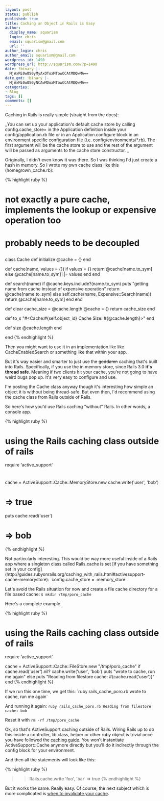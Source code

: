```yaml
---
layout: post
status: publish
published: true
title: Caching an Object in Rails is Easy
author:
  display_name: squarism
  login: chris
  email: squarism@gmail.com
  url: ''
author_login: chris
author_email: squarism@gmail.com
wordpress_id: 1490
wordpress_url: http://squarism.com/?p=1490
date: !binary |-
  MjAxMi0wOS0yMyAxOToxMTowOCAtMDQwMA==
date_gmt: !binary |-
  MjAxMi0wOS0yNCAwMDoxMTowOCAtMDQwMA==
categories:
- Blog
tags: []
comments: []
---
```

Caching in Rails is really simple (straight from the docs):

_You can set up your application's default cache store by calling config.cache_store= in the Application definition inside your config/application.rb file or in an Application.configure block in an environment specific configuration file (i.e. config/environments/*.rb). The first argument will be the cache store to use and the rest of the argument will be passed as arguments to the cache store constructor.
_

Originally, I didn't even know it was there.  So I was thinking I'd just create a hash in memory.  So I wrote my own cache class like this (homegrown_cache.rb):

{% highlight ruby %}
# not exactly a pure cache, implements the lookup or expensive operation too
# probably needs to be decoupled</p>

class Cache
  def initialize
    @cache = {}
  end

  def cache(name, values = {})
    if values = {}
      return @cache[name.to_sym]
    else
      @cache[name.to_sym] ||= values
    end
  end

  def search(name)
    if @cache.keys.include?(name.to_sym)
      puts "getting name from cache instead of expensive operation"
      return @cache[name.to_sym]
    else
      self.cache(name, Expensive::Search(name))
      return @cache[name.to_sym]
    end
  end

  def clear
    cache_size = @cache.length
    @cache = {}
    return cache_size
  end

  def to_s
    "#<Cache:#{self.object_id} Cache Size: #{@cache.length}>"
  end

  def size
    @cache.length
  end

end
{% endhighlight %}

<p>Then you might want to use it in an implementation like like CacheEnabledSearch or something like that within your app.

But it's way easier and smarter to just use the <del datetime="2011-12-08T17:24:46+00:00">goddamn</del> caching that's built into Rails.  Specifically, if you use the in memory store, since Rails 3.0 **it's thread safe**.  Meaning if two clients hit your cache, you're not going to have weird bugs pop up.  It's very easy to configure and use.

I'm posting the Cache class anyway though it's interesting how simple an object it is without being thread-safe.  But even then, I'd recommend using the cache class from Rails outside of Rails.

So here's how you'd use Rails caching "without" Rails.  In other words, a console app.

{% highlight ruby %}
# using the Rails caching class outside of rails
require 'active_support'</p>

#
cache = ActiveSupport::Cache::MemoryStore.new
cache.write('user', 'bob')
# => true
puts cache.read('user')
# => bob
{% endhighlight %}

<p>Not particularly interesting.  This would be way more useful inside of a Rails app where a singleton class called Rails.cache is set [if you have something set in your config](http://guides.rubyonrails.org/caching_with_rails.html#activesupport-cache-memorystore):
`config.cache_store = :memory_store`

Let's avoid the Rails situation for now and create a file cache directory for a file based cache:
`$ mkdir /tmp/poro_cache`

Here's a complete example.

{% highlight ruby %}
# using the Rails caching class outside of rails
require 'active_support'</p>

cache = ActiveSupport::Cache::FileStore.new "/tmp/poro_cache"
if cache.read('user').nil?
  cache.write('user', 'bob')
  puts "wrote to cache, run me again"
else
  puts "Reading from filestore cache: #{cache.read('user')}"
end
{% endhighlight %}

<p>If we run this one time, we get this:
`ruby rails_cache_poro.rb
wrote to cache, run me again`

And running it again:
`ruby rails_cache_poro.rb
Reading from filestore cache: bob`

Reset it with `rm -rf /tmp/poro_cache`

Ok, so that's ActiveSupport caching outside of Rails.  Wiring Rails up to do this inside a controller, lib class, helper or other ruby object is trivial once you have followed the [caching guide](http://guides.rubyonrails.org/caching_with_rails.html#activesupport-cache-memorystore).  You won't instantiate ActiveSupport::Cache anymore directly but you'll do it indirectly through the config block for your environment.

And then all the statements will look like this:

{% highlight ruby %}
>> Rails.cache.write 'foo', 'bar'
=> true
{% endhighlight %}

But it works the same.  Really easy.  Of course, the next subject which is more complicated is [when to invalidate your cache](http://jeffdickey.info/cache-correctly-stop-invalidating).